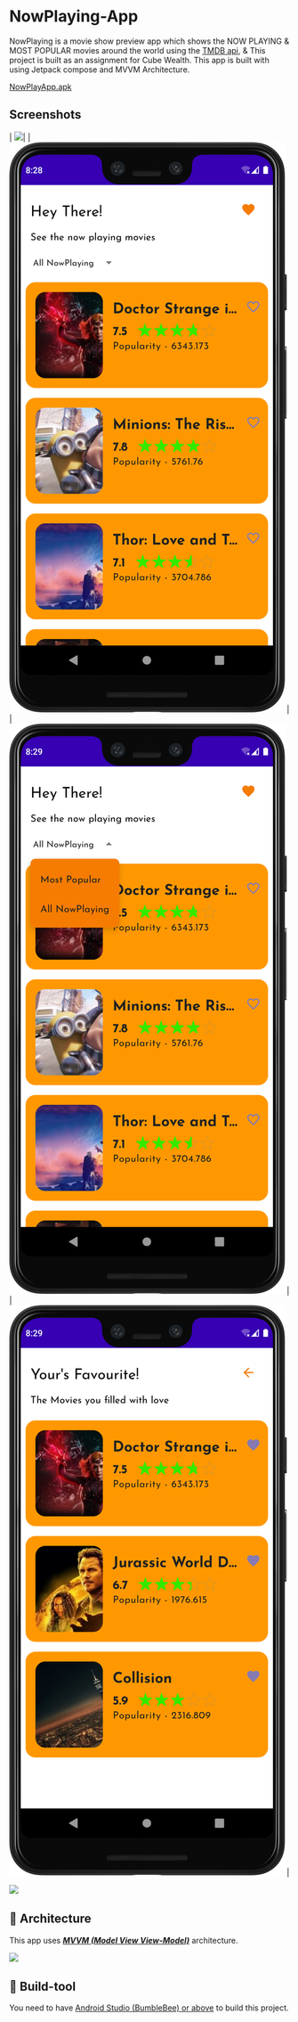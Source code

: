 # NowPlaying-App

NowPlaying is a movie show preview app which shows the NOW PLAYING & MOST POPULAR movies around the
world using the [TMDB api](https://api.themoviedb.org/), & This project is built as an assignment
for Cube Wealth. This app is built with using Jetpack compose and MVVM Architecture.

[NowPlayApp.apk](https://drive.google.com/file/d/1NiesJWv8MtviTvefQKzbrECQx6w-BuGm/view?usp=sharing)

## Screenshots

| ![]( screenshot/splashscreen.png)| | ![]( screenshot/Homescreen.png)|
| ![]( screenshot/ChangeList.png)| | ![]( screenshot/offlinelist.png)|

![](![image](https://user-images.githubusercontent.com/56464485/178129825-8002ad58-f9f9-4fc1-94e3-1cce2d199992.png))

## 🗼 Architecture

This app uses [***MVVM (Model View
View-Model)***](https://developer.android.com/jetpack/docs/guide#recommended-app-arch) architecture.

![](https://miro.medium.com/max/1200/0*PKo4mQsOOGUqPlVp.png)

## 🧰 Build-tool

You need to have [Android Studio (BumbleBee) or above](https://developer.android.com/studio/preview)
to build this project.

